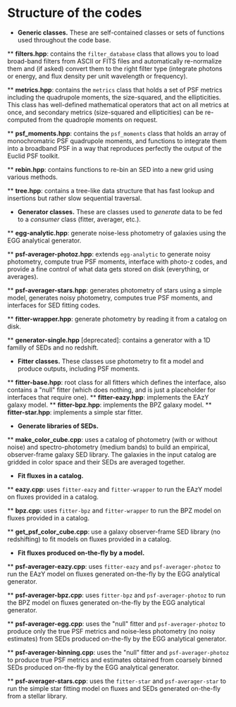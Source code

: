 # Structure of the codes

* **Generic classes.** These are self-contained classes or sets of functions used throughout the code base.

** **filters.hpp**: contains the ```filter_database``` class that allows you to load broad-band filters from ASCII or FITS files and automatically re-normalize them and (if asked) convert them to the right filter type (integrate photons or energy, and flux density per unit wavelength or frequency).

** **metrics.hpp**: contains the ```metrics``` class that holds a set of PSF metrics including the quadrupole moments, the size-squared, and the ellipticities. This class has well-defined mathematical operators that act on all metrics at once, and secondary metrics (size-squared and ellipticities) can be re-computed from the quadrople moments on request.

** **psf_moments.hpp**: contains the ```psf_moments``` class that holds an array of monochromatric PSF quadrupole moments, and functions to integrate them into a broadband PSF in a way that reproduces perfectly the output of the Euclid PSF toolkit.

** **rebin.hpp**: contains functions to re-bin an SED into a new grid using various methods.

** **tree.hpp**: contains a tree-like data structure that has fast lookup and insertions but rather slow sequential traversal.


* **Generator classes.** These are classes used to *generate* data to be fed to a *consumer* class (fitter, averager, etc.).

** **egg-analytic.hpp**: generate noise-less photometry of galaxies using the EGG analytical generator.

** **psf-averager-photoz.hpp**: extends ```egg-analytic``` to generate noisy photometry, compute true PSF moments, interface with photo-z codes, and provide a fine control of what data gets stored on disk (everything, or averages).

** **psf-averager-stars.hpp**: generates photometry of stars using a simple model, generates noisy photometry, computes true PSF moments, and interfaces for SED fitting codes.

** **fitter-wrapper.hpp**: generate photometry by reading it from a catalog on disk.

** **generator-single.hpp** [deprecated]: contains a generator with a 1D familly of SEDs and no redshift.


* **Fitter classes.** These classes use photometry to fit a model and produce outputs, including PSF moments.

** **fitter-base.hpp**: root class for all fitters which defines the interface, also contains a "null" fitter (which does nothing, and is just a placeholder for interfaces that require one).
** **fitter-eazy.hpp**: implements the EAzY galaxy model.
** **fitter-bpz.hpp**: implements the BPZ galaxy model.
** **fitter-star.hpp**: implements a simple star fitter.


* **Generate libraries of SEDs.**

** **make_color_cube.cpp**: uses a catalog of photometry (with or without noise) and spectro-photometry (medium bands) to build an empirical, observer-frame galaxy SED library. The galaxies in the input catalog are gridded in color space and their SEDs are averaged together.


* **Fit fluxes in a catalog.**

** **eazy.cpp**: uses ```fitter-eazy``` and ```fitter-wrapper``` to run the EAzY model on fluxes provided in a catalog.

** **bpz.cpp**: uses ```fitter-bpz``` and ```fitter-wrapper``` to run the BPZ model on fluxes provided in a catalog.

** **get_psf_color_cube.cpp**: use a galaxy observer-frame SED library (no redshifting) to fit models on fluxes provided in a catalog.


* **Fit fluxes produced on-the-fly by a model.**

** **psf-averager-eazy.cpp**: uses ```fitter-eazy``` and ```psf-averager-photoz``` to run the EAzY model on fluxes generated on-the-fly by the EGG analytical generator.

** **psf-averager-bpz.cpp**: uses ```fitter-bpz``` and ```psf-averager-photoz``` to run the BPZ model on fluxes generated on-the-fly by the EGG analytical generator.

** **psf-averager-egg.cpp**: uses the "null" fitter and ```psf-averager-photoz``` to produce only the true PSF metrics and noise-less photometry (no noisy estimates) from SEDs produced on-the-fly by the EGG analytical generator.

** **psf-averager-binning.cpp**: uses the "null" fitter and ```psf-averager-photoz``` to produce true PSF metrics and estimates obtained from coarsely binned SEDs produced on-the-fly by the EGG analytical generator.

** **psf-averager-stars.cpp**: uses the ```fitter-star``` and ```psf-averager-star``` to run the simple star fitting model on fluxes and SEDs generated on-the-fly from a stellar library.
